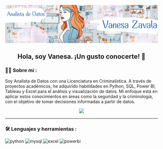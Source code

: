 <div id="header" align="center">
  <img decoding="async" src="https://github.com/Vane-Zavala/Vane-Zavala/blob/main/Vanesa%20Zavala.png?raw=true" width="800"/>
</div>

<div id="badges" align="center">
  
## Hola, soy Vanesa. ¡Un gusto conocerte! 👋

 <div id="header" align="left">

### :woman_technologist: Sobre mí :

Soy Analista de Datos con una Licenciatura en Criminalística. A través de proyectos académicos, he adquirido habilidades en Python, SQL, Power BI, Tableau y Excel para el análisis y visualización de datos. Mi enfoque está en aplicar estos conocimientos en áreas como la seguridad y la criminología, con el objetivo de tomar decisiones informadas a partir de datos.

<div id="header" align="center">
  
[![](https://img.shields.io/badge/LinkedIn-0077B5?style=for-the-badge&logo=linkedin&logoColor=white)](https://www.linkedin.com/in/vanesa-zavala-3b71582a2/)


---

<div id="header" align="left">
  
### :hammer_and_wrench: Lenguajes y herramientas :
<div id="header" align="left">
    <img src="https://img.shields.io/badge/Python-3776AB?style=for-the-badge&logo=python&logoColor=white" alt="python"/>
  </a>
    <img src="https://img.shields.io/badge/MySQL-6DB33F?style=for-the-badge&logo=mysql&logoColor=white" alt="mysql"/>
  </a>
 <img src="https://img.shields.io/badge/Microsoft_Excel-217346?style=for-the-badge&logo=microsoft-excel&logoColor=white" alt="excel"/>
  </a>
 <img src="https://img.shields.io/badge/Power_BI-FFBE00?style=for-the-badge&logo=Power-BI&logoColor=white" alt="powerbi"/>
  </a>
